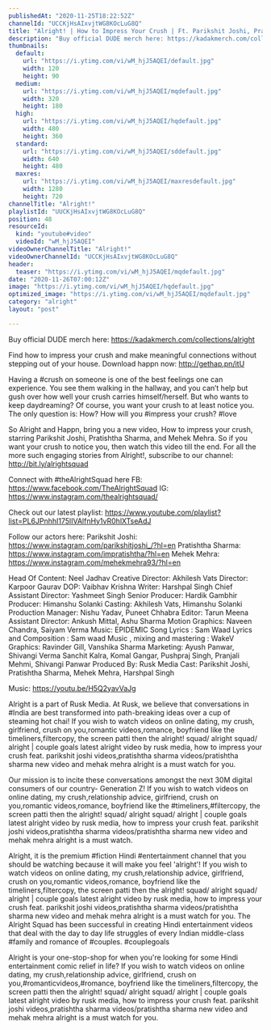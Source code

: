 ```yaml
---
publishedAt: "2020-11-25T18:22:52Z"
channelId: "UCCKjHsAIxvjtWG8KOcLuG8Q"
title: "Alright! | How to Impress Your Crush | Ft. Parikshit Joshi, Pratishtha Sharma & Mehek Mehra"
description: "Buy official DUDE merch here: https://kadakmerch.com/collections/alright\n\nFind how to impress your crush and make meaningful connections without stepping out of your house. Download happn now: http://gethap.pn/itU\n\nHaving a #crush on someone is one of the best feelings one can experience. You see them walking in the hallway, and you can’t help but gush over how well your crush carries himself/herself. But who wants to keep daydreaming? Of course, you want your crush to at least notice you. The only question is: How? How will you #impress your crush? #love \n\nSo Alright and Happn, bring you a new video, How to impress your crush, starring Parikshit Joshi, Pratishtha Sharma, and Mehek Mehra. So if you want your crush to notice you, then watch this video till the end. For all the more such engaging stories from Alright!, subscribe to our channel: http://bit.ly/alrightsquad\n\nConnect with #theAlrightSquad here\nFB: https://www.facebook.com/TheAlrightSquad\nIG: https://www.instagram.com/thealrightsquad/\n\nCheck out our latest playlist: https://www.youtube.com/playlist?list=PL6JPnhhI175lIVAlfnHy1vR0hlXTseAdJ\n\nFollow our actors here:\nParikshit Joshi: https://www.instagram.com/parikshitjoshi_/?hl=en\nPratishtha Sharma: https://www.instagram.com/impratishtha/?hl=en\nMehek Mehra: https://www.instagram.com/mehekmehra93/?hl=en\n\nHead Of Content: Neel Jadhav\nCreative Director: Akhilesh Vats\nDirector: Karpoor Gaurav\nDOP: Vaibhav Krishna\nWriter: Harshpal Singh\nChief Assistant Director: Yashmeet Singh\nSenior Producer: Hardik Gambhir\nProducer: Himanshu Solanki\nCasting: Akhilesh Vats, Himanshu Solanki\nProduction Manager: Nishu Yadav, Puneet Chhabra\nEditor: Tarun Meena\nAssistant Director: Ankush Mittal, Ashu Sharma\nMotion Graphics: Naveen Chandra, Saiyam Verma\nMusic: EPIDEMIC\nSong Lyrics : Sam Waad\nLyrics and Composition : Sam waad\nMusic , mixing and mastering : WakeV\nGraphics: Ravinder Gill, Vanshika Sharma\nMarketing: Ayush Panwar, Shivangi Verma Sanchit Kalra, Komal Gangar, Pushpraj Singh, Pranjali Mehmi, Shivangi Panwar\nProduced By: Rusk Media\nCast: Parikshit Joshi, Pratishtha Sharma, Mehek Mehra, Harshpal Singh\n\nMusic: https://youtu.be/H5Q2yavVaJg\n\nAlright is a part of Rusk Media. At Rusk, we believe that conversations in #India are best transformed into path-breaking ideas over a cup of steaming hot chai! If you wish to watch videos on online dating, my crush, girlfriend, crush on you,romantic videos,romance, boyfriend like the timeliners,filtercopy, the screen patti then the alright! squad/ alright squad/ alright | couple goals latest alright video by rusk media, how to impress your crush feat. parikshit joshi videos,pratishtha sharma videos/pratishtha sharma new video and mehak mehra alright is a must watch for you. \n\nOur mission is to incite these conversations amongst the next 30M digital consumers of our country- Generation Z! If you wish to watch videos on online dating, my crush,relationship advice, girlfriend, crush on you,romantic videos,romance, boyfriend like the #timeliners,#filtercopy, the screen patti then the alright! squad/ alright squad/ alright | couple goals latest alright video by rusk media, how to impress your crush feat. parikshit joshi videos,pratishtha sharma videos/pratishtha sharma new video and mehak mehra alright is a must watch.\n\nAlright, it is the premium #fiction Hindi #entertainment channel that you should be watching because it will make you feel 'alright'! If you wish to watch videos on online dating, my crush,relationship advice, girlfriend, crush on you,romantic videos,romance, boyfriend like the timeliners,filtercopy, the screen patti then the alright! squad/ alright squad/ alright | couple goals latest alright video by rusk media, how to impress your crush feat. parikshit joshi videos,pratishtha sharma videos/pratishtha sharma new video and mehak mehra alright is a must watch for you. The Alright Squad has been successful in creating Hindi entertainment videos that deal with the day to day life struggles of every Indian middle-class #family and romance of #couples. #couplegoals\n\nAlright is your one-stop-shop for when you're looking for some Hindi entertainment comic relief in life?  If you wish to watch videos on online dating, my crush,relationship advice, girlfriend, crush on you,#romanticvideos,#romance, boyfriend like the timeliners,filtercopy, the screen patti then the alright! squad/ alright squad/ alright | couple goals latest alright video by rusk media, how to impress your crush feat. parikshit joshi videos,pratishtha sharma videos/pratishtha sharma new video and mehak mehra alright is a must watch for you."
thumbnails:
  default:
    url: "https://i.ytimg.com/vi/wM_hjJ5AQEI/default.jpg"
    width: 120
    height: 90
  medium:
    url: "https://i.ytimg.com/vi/wM_hjJ5AQEI/mqdefault.jpg"
    width: 320
    height: 180
  high:
    url: "https://i.ytimg.com/vi/wM_hjJ5AQEI/hqdefault.jpg"
    width: 480
    height: 360
  standard:
    url: "https://i.ytimg.com/vi/wM_hjJ5AQEI/sddefault.jpg"
    width: 640
    height: 480
  maxres:
    url: "https://i.ytimg.com/vi/wM_hjJ5AQEI/maxresdefault.jpg"
    width: 1280
    height: 720
channelTitle: "Alright!"
playlistId: "UUCKjHsAIxvjtWG8KOcLuG8Q"
position: 48
resourceId:
  kind: "youtube#video"
  videoId: "wM_hjJ5AQEI"
videoOwnerChannelTitle: "Alright!"
videoOwnerChannelId: "UCCKjHsAIxvjtWG8KOcLuG8Q"
header:
  teaser: "https://i.ytimg.com/vi/wM_hjJ5AQEI/mqdefault.jpg"
date: "2020-11-26T07:00:12Z"
image: "https://i.ytimg.com/vi/wM_hjJ5AQEI/hqdefault.jpg"
optimized_image: "https://i.ytimg.com/vi/wM_hjJ5AQEI/mqdefault.jpg"
category: "alright"
layout: "post"

---
```

Buy official DUDE merch here: https://kadakmerch.com/collections/alright

Find how to impress your crush and make meaningful connections without stepping out of your house. Download happn now: http://gethap.pn/itU

Having a #crush on someone is one of the best feelings one can experience. You see them walking in the hallway, and you can’t help but gush over how well your crush carries himself/herself. But who wants to keep daydreaming? Of course, you want your crush to at least notice you. The only question is: How? How will you #impress your crush? #love 

So Alright and Happn, bring you a new video, How to impress your crush, starring Parikshit Joshi, Pratishtha Sharma, and Mehek Mehra. So if you want your crush to notice you, then watch this video till the end. For all the more such engaging stories from Alright!, subscribe to our channel: http://bit.ly/alrightsquad

Connect with #theAlrightSquad here
FB: https://www.facebook.com/TheAlrightSquad
IG: https://www.instagram.com/thealrightsquad/

Check out our latest playlist: https://www.youtube.com/playlist?list=PL6JPnhhI175lIVAlfnHy1vR0hlXTseAdJ

Follow our actors here:
Parikshit Joshi: https://www.instagram.com/parikshitjoshi_/?hl=en
Pratishtha Sharma: https://www.instagram.com/impratishtha/?hl=en
Mehek Mehra: https://www.instagram.com/mehekmehra93/?hl=en

Head Of Content: Neel Jadhav
Creative Director: Akhilesh Vats
Director: Karpoor Gaurav
DOP: Vaibhav Krishna
Writer: Harshpal Singh
Chief Assistant Director: Yashmeet Singh
Senior Producer: Hardik Gambhir
Producer: Himanshu Solanki
Casting: Akhilesh Vats, Himanshu Solanki
Production Manager: Nishu Yadav, Puneet Chhabra
Editor: Tarun Meena
Assistant Director: Ankush Mittal, Ashu Sharma
Motion Graphics: Naveen Chandra, Saiyam Verma
Music: EPIDEMIC
Song Lyrics : Sam Waad
Lyrics and Composition : Sam waad
Music , mixing and mastering : WakeV
Graphics: Ravinder Gill, Vanshika Sharma
Marketing: Ayush Panwar, Shivangi Verma Sanchit Kalra, Komal Gangar, Pushpraj Singh, Pranjali Mehmi, Shivangi Panwar
Produced By: Rusk Media
Cast: Parikshit Joshi, Pratishtha Sharma, Mehek Mehra, Harshpal Singh

Music: https://youtu.be/H5Q2yavVaJg

Alright is a part of Rusk Media. At Rusk, we believe that conversations in #India are best transformed into path-breaking ideas over a cup of steaming hot chai! If you wish to watch videos on online dating, my crush, girlfriend, crush on you,romantic videos,romance, boyfriend like the timeliners,filtercopy, the screen patti then the alright! squad/ alright squad/ alright | couple goals latest alright video by rusk media, how to impress your crush feat. parikshit joshi videos,pratishtha sharma videos/pratishtha sharma new video and mehak mehra alright is a must watch for you. 

Our mission is to incite these conversations amongst the next 30M digital consumers of our country- Generation Z! If you wish to watch videos on online dating, my crush,relationship advice, girlfriend, crush on you,romantic videos,romance, boyfriend like the #timeliners,#filtercopy, the screen patti then the alright! squad/ alright squad/ alright | couple goals latest alright video by rusk media, how to impress your crush feat. parikshit joshi videos,pratishtha sharma videos/pratishtha sharma new video and mehak mehra alright is a must watch.

Alright, it is the premium #fiction Hindi #entertainment channel that you should be watching because it will make you feel 'alright'! If you wish to watch videos on online dating, my crush,relationship advice, girlfriend, crush on you,romantic videos,romance, boyfriend like the timeliners,filtercopy, the screen patti then the alright! squad/ alright squad/ alright | couple goals latest alright video by rusk media, how to impress your crush feat. parikshit joshi videos,pratishtha sharma videos/pratishtha sharma new video and mehak mehra alright is a must watch for you. The Alright Squad has been successful in creating Hindi entertainment videos that deal with the day to day life struggles of every Indian middle-class #family and romance of #couples. #couplegoals

Alright is your one-stop-shop for when you're looking for some Hindi entertainment comic relief in life?  If you wish to watch videos on online dating, my crush,relationship advice, girlfriend, crush on you,#romanticvideos,#romance, boyfriend like the timeliners,filtercopy, the screen patti then the alright! squad/ alright squad/ alright | couple goals latest alright video by rusk media, how to impress your crush feat. parikshit joshi videos,pratishtha sharma videos/pratishtha sharma new video and mehak mehra alright is a must watch for you.
